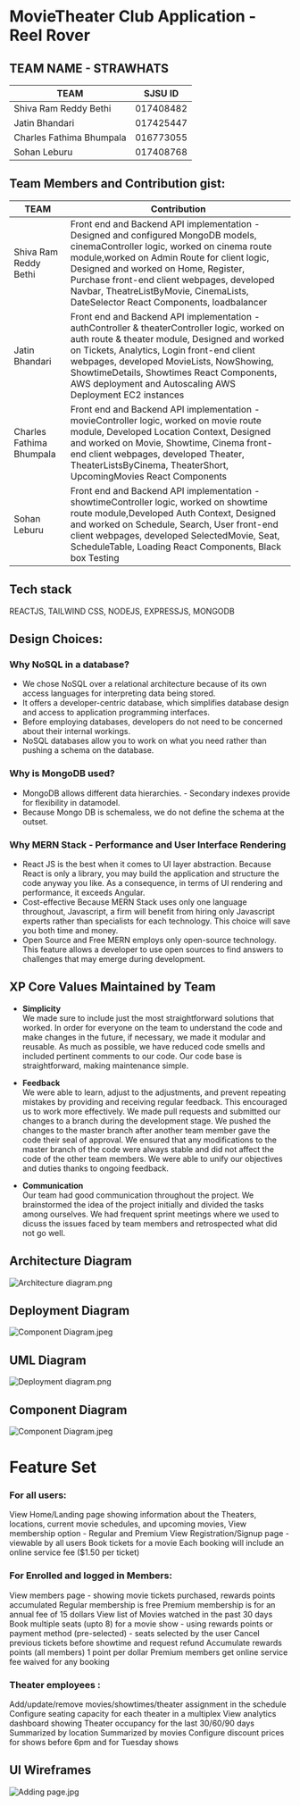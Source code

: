 # MovieTheater Club Application - Reel Rover 

## TEAM NAME - STRAWHATS

| TEAM | SJSU ID |
| --- | --- |
| Shiva Ram Reddy Bethi |  017408482 |
| Jatin Bhandari | 017425447 |
| Charles Fathima Bhumpala | 016773055 |
| Sohan Leburu |  017408768 |



## Team Members and Contribution gist:

| TEAM | Contribution |
| --- | --- |
| Shiva Ram Reddy Bethi |  Front end and Backend API implementation - Designed and configured MongoDB models, cinemaController logic, worked on cinema route module,worked on Admin Route for client logic, Designed and worked on Home, Register, Purchase front-end client webpages, developed Navbar, TheatreListByMovie, CinemaLists, DateSelector React Components, loadbalancer |
| Jatin Bhandari | Front end and Backend API implementation -  authController & theaterController logic, worked on auth route & theater module, Designed and worked on Tickets, Analytics, Login front-end client webpages, developed MovieLists, NowShowing, ShowtimeDetails, Showtimes React Components, AWS deployment and Autoscaling AWS Deployment EC2 instances |
| Charles Fathima Bhumpala | Front end and Backend API implementation - movieController logic, worked on movie route module, Developed Location Context, Designed and worked on Movie, Showtime, Cinema front-end client webpages, developed Theater, TheaterListsByCinema, TheaterShort, UpcomingMovies React Components |
| Sohan Leburu | Front end and Backend API implementation - showtimeController logic, worked on showtime route module,Developed Auth Context, Designed and worked on Schedule, Search, User front-end client webpages, developed SelectedMovie, Seat, ScheduleTable, Loading React Components, Black box Testing |

## Tech stack
REACTJS, TAILWIND CSS, NODEJS, EXPRESSJS, MONGODB

## Design Choices:

### Why NoSQL in a database?

- We chose NoSQL over a relational architecture because of its own access languages for interpreting data being stored.
- It offers a developer-centric database, which simplifies database design and access to application programming interfaces.
- Before employing databases, developers do not need to be concerned about their internal workings.
- NoSQL databases allow you to work on what you need rather than pushing a schema on the database.

### Why is MongoDB used?

- MongoDB allows different data hierarchies. - Secondary indexes provide for flexibility in datamodel.
- Because Mongo DB is schemaless, we do not define the schema at the outset.

### Why MERN Stack - Performance and User Interface Rendering

- React JS is the best when it comes to UI layer abstraction. Because React is only a library, you may build the application and structure the code anyway you like. As a consequence, in terms of UI rendering and performance, it exceeds Angular.
- Cost-effective
  Because MERN Stack uses only one language throughout, Javascript, a firm will benefit from hiring only Javascript experts rather than specialists for each technology. This choice will save you both time and money.
- Open Source and Free
  MERN employs only open-source technology. This feature allows a developer to use open sources to find answers to challenges that may emerge during development.

## XP Core Values Maintained by Team
- **Simplicity** <br> We made sure to include just the most straightforward solutions that worked. In order for everyone on the team to understand the code and make changes in the future, if necessary, we made it modular and reusable. As much as possible, we have reduced code smells and included pertinent comments to our code. Our code base is straightforward, making maintenance simple.

- **Feedback** <br> We were able to learn, adjust to the adjustments, and prevent repeating mistakes by providing and receiving regular feedback. This encouraged us to work more effectively. We made pull requests and submitted our changes to a branch during the development stage. We pushed the changes to the master branch after another team member gave the code their seal of approval. We ensured that any modifications to the master branch of the code were always stable and did not affect the code of the other team members. We were able to unify our objectives and duties thanks to ongoing feedback.

- **Communication** <br> Our team had good communication throughout the project. We brainstormed the idea of the project initially and divided the tasks among ourselves. We had frequent sprint meetings where we used to dicuss the issues faced by team members and retrospected what did not go well.

## Architecture Diagram
![Architecture diagram.png](https://github.com/gopinathsjsu/teamproject-strawhats/blob/main/Images/Architecture%20diagram.png)

## Deployment Diagram
![Component Diagram.jpeg](https://github.com/gopinathsjsu/teamproject-strawhats/blob/main/Images/Deployment%20diagram.png)

## UML Diagram
![Deployment diagram.png](https://github.com/gopinathsjsu/teamproject-strawhats/blob/main/Images/UML%20diagram.png)

## Component Diagram
![Component Diagram.jpeg](https://github.com/gopinathsjsu/teamproject-strawhats/blob/main/Images/Component%20Diagram.jpeg)

# Feature Set

### For all users:
View Home/Landing page showing information about the Theaters, locations, current movie schedules, and upcoming movies,
View membership option - Regular and Premium
View Registration/Signup page - viewable by all users
Book tickets for a movie
Each booking will include an online service fee ($1.50 per ticket)


### For Enrolled and logged in Members:
View members page - showing movie tickets purchased, rewards points accumulated
Regular membership is free
Premium membership is for an annual fee of 15 dollars
View list of Movies watched in the past 30 days
Book multiple seats (upto 8) for a movie show - using rewards points or payment method (pre-selected) - seats selected by the user
Cancel previous tickets before showtime and request refund
Accumulate rewards points (all members) 1 point per dollar
Premium members get online service fee waived for any booking


### Theater employees :
Add/update/remove movies/showtimes/theater assignment in the schedule
Configure seating capacity for each theater in a multiplex
View analytics dashboard showing Theater occupancy for the last 30/60/90 days
Summarized by location
Summarized by movies
Configure discount prices for shows before 6pm and for Tuesday shows

## UI Wireframes
![Adding page.jpg](https://github.com/gopinathsjsu/teamproject-strawhats/blob/main/Web%20UI%20Raw%20Designs/Adding%20page.jpg)

